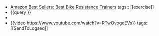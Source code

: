 - [Amazon Best Sellers: Best Bike Resistance Trainers](https://www.amazon.com/gp/bestsellers/sporting-goods/3403551/ref=pd_zg_hrsr_sporting-goods)
  tags:: [[exercise]]
- {{query }}
-
- {{video https://www.youtube.com/watch?v=RTwOvogeEVs}}
  tags:: [[SendToLogseq]]